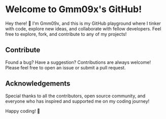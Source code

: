  # Welcome to Gmm09x's GitHub!
[](https://github.com/Gmm09x/Gmm09x/blob/main/pink-anime-background-2000-x-704-1p6970okqpgwhe31.jpg)
Hey there! 👋 I'm Gmm09x, and this is my GitHub playground where I tinker with code, explore new ideas, and collaborate with fellow developers. Feel free to explore, fork, and contribute to any of my projects!

## Contribute

Found a bug? Have a suggestion? Contributions are always welcome! Please feel free to open an issue or submit a pull request.

## Acknowledgements

Special thanks to all the contributors, open source community, and everyone who has inspired and supported me on my coding journey!

Happy coding! 🚀
